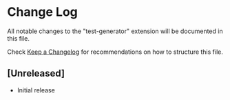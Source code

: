 # Change Log

All notable changes to the "test-generator" extension will be documented in this file.

Check [Keep a Changelog](http://keepachangelog.com/) for recommendations on how to structure this file.

## [Unreleased]

- Initial release